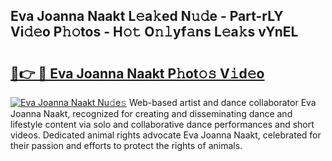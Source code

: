 ## Eva Joanna Naakt L𝚎a𝚔ed N𝚞𝚍e - Part-rLY Vi𝚍𝚎o P𝚑𝚘tos - H𝚘𝚝 O𝚗𝚕yf𝚊ns L𝚎a𝚔s vYnEL

# <h2><a href="http://kfcxhgx.oniu.top/?m=Eva+Joanna+Naakt">🔗👉 🔴 Eva Joanna Naakt P𝚑ot𝚘𝚜 V𝚒d𝚎o</a></h2>

[![Eva Joanna Naakt Nu𝚍e𝚜](https://i.imgur.com/0qMVB7G.gif)](http://kfcxhgx.oniu.top/?m=Eva+Joanna+Naakt)
Web-based artist and dance collaborator Eva Joanna Naakt, recognized for creating and disseminating dance and lifestyle content via solo and collaborative dance performances and short videos. Dedicated animal rights advocate Eva Joanna Naakt, celebrated for their passion and efforts to protect the rights of animals.  
